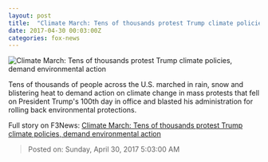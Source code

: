 ```yaml
---
layout: post
title:  "Climate March: Tens of thousands protest Trump climate policies, demand environmental action"
date: 2017-04-30 00:03:00Z
categories: fox-news
---
```


![Climate March: Tens of thousands protest Trump climate policies, demand environmental action](http://a57.foxnews.com/images.foxnews.com/content/fox-news/us/2017/04/29/thousands-brave-weather-to-protest-trump-climate-policies/_jcr_content/par/featured-media/media-0.img.jpg/0/0/1493511724262.jpg?ve=1)

Tens of thousands of people across the U.S. marched in rain, snow and blistering heat to demand action on climate change in mass protests that fell on President Trump's 100th day in office and blasted his administration for rolling back environmental protections.


Full story on F3News: [Climate March: Tens of thousands protest Trump climate policies, demand environmental action](http://www.f3nws.com/n/bFFr4G)

> Posted on: Sunday, April 30, 2017 5:03:00 AM
